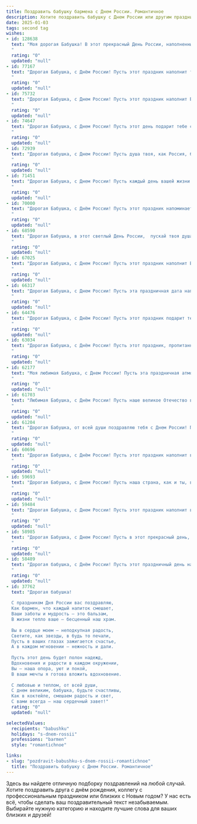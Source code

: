 ```yaml
---
title: Поздравить бабушку бармена с Днем России. Романтичное
description: Хотите поздравить бабушку с Днем России или другим праздником? Наш ИИ создаст незабываемое поздравление, а вы обязательно выделитесь среди других.  
date: 2025-01-03
tags: second tag
wishes:
- id: 128638
  text: "Моя дорогая Бабушка! В этот прекрасный День России, наполненный гордостью за нашу Родину и любовью к её просторам, я хочу пожелать тебе всего самого светлого и радостного. Пусть твоя жизнь, как бокал лучшего вина, приготовленного умелыми руками опытного бармена, будет искриться счастьем, согрета теплом родных сердец и всегда полна незабываемых моментов.  С праздником, моя любимая!
  "
  rating: "0"
  updated: "null"
- id: 77167
  text: "Дорогая Бабушка, с Днём России! Пусть этот праздник наполнит твою жизнь яркими красками, как коктейль, приготовленный лучшим барменом! 🍸🇷🇺 Желаю тебе крепкого здоровья, семейного счастья и радости от каждого прожитого дня.
  "
  rating: "0"
  updated: "null"
- id: 75732
  text: "Дорогая Бабушка, с Днем России! Пусть этот праздник наполнит Ваше сердце любовью к нашей Родине и гордостью за ее величие. Желаю Вам крепкого здоровья, благополучия и радости, которые всегда согревают душу. Пусть Ваша жизнь будет полна ярких красок, как коктейль, созданный Вашими умелыми руками, и пусть каждый день приносит Вам новые приятные моменты.
  "
  rating: "0"
  updated: "null"
- id: 74647
  text: "Дорогая Бабушка, с Днем России! Пусть этот день подарит тебе столько же тепла и любви, сколько ты дарила нам всем за долгие годы. Пусть твоя жизнь будет такой же яркой и многогранной, как коктейль, созданный искусными руками бармена. Счастья тебе, крепкого здоровья и долгих лет жизни!
  "
  rating: "0"
  updated: "null"
- id: 72939
  text: "Дорогая бабушка, с Днем России! Пусть душа твоя, как Россия, будет широка и щедра, а любовь, как бархатный бархат,  окутывает тебя теплом и нежностью.
  "
  rating: "0"
  updated: "null"
- id: 71451
  text: "Дорогая Бабушка, с Днем России! Пусть каждый день вашей жизни будет полон такой же теплоты и радости, как прекрасная атмосфера, которую вы создаете своим мастерством бармена, даря людям улыбки и хорошее настроение. Спасибо за ваш труд и любовь!
  "
  rating: "0"
  updated: "null"
- id: 70000
  text: "Дорогая Бабушка, с Днём России! Пусть этот праздник напоминает тебе о красоте и величии нашей Родины, а твоя душа, подобно бокалу с искрящимся напитком, всегда будет полна любви, радости и тепла.
  "
  rating: "0"
  updated: "null"
- id: 68590
  text: "Дорогая Бабушка, в этот светлый День России,  пускай твоя душа будет полна любви и благодарности за всё прекрасное, что дарит нам наша Родина. Желаю тебе,  как настоящему бармену, всегда быть в окружении  щедрого  радушия, создавать  атмосферу  тепла и уюта, чтобы каждая минута жизни была  наполнена  сладким  вкусом  счастья.
  "
  rating: "0"
  updated: "null"
- id: 67025
  text: "Дорогая Бабушка, с Днем России! Пусть этот праздник наполнит Вашу душу гордостью за нашу Родину и любовью к её просторам, как коктейль, приготовленный умелым барменом, наполняет сердце радостью и вдохновением.
  "
  rating: "0"
  updated: "null"
- id: 66317
  text: "Дорогая Бабушка, с Днем России! Пусть эта праздничная дата наполнит вашу душу теплом и гордостью за нашу страну, а любовь к ней будет такой же крепкой, как ваша любовь к профессии бармена. Пусть каждый день приносит вам радость от общения с гостями, а ваш профессионализм и харизма всегда будут завораживать всех вокруг!
  "
  rating: "0"
  updated: "null"
- id: 64476
  text: "Дорогая Бабушка, с Днём России! Пусть этот праздник подарит тебе ощущение гордости за нашу Родину, а твой барменский талант всегда приносит радость и улыбки людям.
  "
  rating: "0"
  updated: "null"
- id: 63034
  text: "Дорогая Бабушка, с Днём России! Пусть этот праздник, пропитанный духом свободы и патриотизма, подарит тебе нежные чувства и романтические воспоминания. Будь счастлива и здорова!
  "
  rating: "0"
  updated: "null"
- id: 62177
  text: "Моя любимая Бабушка, с Днем России! Пусть эта праздничная атмосфера подарит тебе столько же тепла и радости, сколько ты дарила нам все эти годы. Пусть каждый день будет полон любви, как коктейль, который ты умеешь готовить, – яркий, искрящийся и незабываемый.
  "
  rating: "0"
  updated: "null"
- id: 61703
  text: "Любимая Бабушка, с Днём России! Пусть наше великое Отечество всегда будет для тебя символом любви, тепла и безграничной гордости. Спасибо за ту любовь, которую ты даришь всем, и, конечно же, за твою безграничную заботу. Пусть твои дни будут наполнены радостью, а сердце всегда греет огонь любви и веры. Здоровья тебе, моя дорогая, и долгих лет жизни!
  "
  rating: "0"
  updated: "null"
- id: 61204
  text: "Дорогая Бабушка, от всей души поздравляю тебя с Днем России! Пусть в твоей жизни всегда будет место для любви, счастья и  всей той теплоты, которая делает нашу страну такой особенной.  Как бармен, я желаю тебе  \"наполнить\"  твои дни  яркими красками и  волшебными событиями. Береги себя!
  "
  rating: "0"
  updated: "null"
- id: 60696
  text: "Дорогая Бабушка, с Днём России! Пусть этот праздник наполнит вашу жизнь радостью, теплом и гордостью за нашу великую страну.  В этот день хочу пожелать вам крепкого здоровья, мирного неба над головой и неиссякаемой любви к жизни, как у  настоящего бармена, который всегда готов создать волшебный коктейль из настроения и улыбок!
  "
  rating: "0"
  updated: "null"
- id: 59693
  text: "Дорогая Бабушка, с Днем России! Пусть наша страна, как и ты, всегда будет сильна и прекрасна, полна любви и света.  Пусть твоя барменская душа искрит весельем, а каждый день будет наполнен радостью и добрыми улыбками!
  "
  rating: "0"
  updated: "null"
- id: 59484
  text: "Дорогая Бабушка, с Днем России! Пусть этот праздник наполнит вашу жизнь яркими красками, а сердце будет переполнено любовью и гордостью за нашу Родину.
  "
  rating: "0"
  updated: "null"
- id: 58985
  text: "Дорогая Бабушка, с Днем России! Пусть в этот прекрасный день, как бармен, ты всегда наполняешь наши жизни яркими эмоциями и праздничным настроением.
  "
  rating: "0"
  updated: "null"
- id: 58489
  text: "Дорогая бабушка, с Днём России! Пусть этот праздничный день наполнит твою душу радостью и гордостью за нашу великую страну. Ты, как истинный бармен, всегда умеешь создать уютную и праздничную атмосферу. Пусть твоя жизнь будет полна любви, добра и ярких моментов, как коктейль, приготовленный твоими заботливыми руками.
  "
  rating: "0"
  updated: "null"
- id: 37762
  text: "Дорогая бабушка!
  
  С праздником Дня России вас поздравляю,
  Как бармен, что каждый напиток смешает,
  Ваши заботы и мудрость — это бальзам,
  В жизни тепло ваше — бесценный наш храм.
  
  Вы в сердце моем — неподкупная радость,
  Светите, как звезды, в будь то печали,
  Пусть в ваших глазах зажигается счастье,
  А в каждом мгновении — нежность и дали.
  
  Пусть этот день будет полон надежд,
  Вдохновения и радости в каждом окружении,
  Вы — наша опора, уют и покой,
  В ваши мечты я готова вложить вдохновение.
  
  С любовью и теплом, от всей души,
  С днем великим, бабушка, будьте счастливы,
  Как в коктейле, смешаем радость и свет,
  С вами всегда — наш сердечный завет!"
  rating: "0"
  updated: "null"

selectedValues:
  recipients: "babushku"
  holidays: "s-dnem-rossii"
  professions: "barmen"
  style: "romantichnoe"

links:
- slug: "pozdravit-babushku-s-dnem-rossii-romantichnoe"
  title: "Поздравить бабушку с Днем России. Романтичное"
---
```


Здесь вы найдете отличную подборку поздравлений на любой случай.
Хотите поздравить друга с днём рождения, коллегу с профессиональным праздником или близких с Новым годом? У нас есть всё, чтобы сделать ваш поздравительный текст незабываемым. Выбирайте нужную категорию и находите лучшие слова для ваших близких и друзей!
